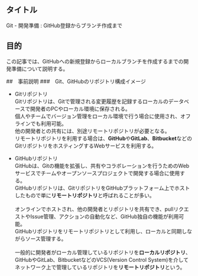 ## タイトル
Git - 開発準備 : GitHub登録からブランチ作成まで

## 目的
この記事では、GitHubへの新規登録からローカルブランチを作成するまでの開発準備について説明する。

##　事前説明
###　Git、GitHubのリポジトリ構成イメージ
- Gitリポジトリ<br>
Gitリポジトリは、Gitで管理される変更履歴を記録するローカルのデータベースで開発者のPCやローカル環境に保存される。<br>
個人やチームでバージョン管理をローカル環境で行う場合に使用され、オフラインでも利用可能。<br>
他の開発者との共有には、別途リモートリポジトリが必要となる。<br>
リモートリポジトリを利用する場合は、**GitHub**や**GitLab**、**Bitbucket**などのGitリポジトリをホスティングするWebサービスを利用する。

- GitHubリポジトリ<br>
GitHubは、Gitの機能を拡張し、共有やコラボレーションを行うためのWebサービスでチームやオープンソースプロジェクトで開発する場合に使用する。<br>
GitHubリポジトリは、GitリポジトリをGitHubプラットフォーム上でホストしたもので単に**リモートリポジトリ**と呼ばれることが多い。<br><br>
オンラインでホストされ、他の開発者とリポジトリを共有でき、pullリクエストやIssue管理、アクションの自動化など、GitHub独自の機能が利用可能。<br>
GitHubリポジトリをリモートリポジトリとして利用し、ローカルと同期しながらソース管理する。<br><br>
一般的に開発者がローカル管理しているリポジトリを**ローカルリポジトリ**、GitHubやGitLab、BitbucketなどのVCS(Version Control System)を介してネットワーク上で管理しているリポジトリを**リモートリポジトリ**という。<br>
